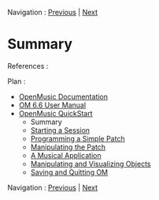 Navigation : [Previous](QuickStart-Chapters "page
précédente\(OpenMusic QuickStart\)") | [Next](1_StartSession
"Next\(Starting a Session\)")

# Summary

References :

Plan :

  * [OpenMusic Documentation](OM-Documentation)
  * [OM 6.6 User Manual](OM-User-Manual)
  * [OpenMusic QuickStart](QuickStart-Chapters)
    * Summary
    * [Starting a Session](1_StartSession)
    * [Programming a Simple Patch](2_progpatch)
    * [Manipulating the Patch](3ManipPatch)
    * [A Musical Application](4_MusicalAp)
    * [Manipulating and Visualizing Objects](5_CompletEdition)
    * [Saving and Quitting OM](6_Quit)

Navigation : [Previous](QuickStart-Chapters "page
précédente\(OpenMusic QuickStart\)") | [Next](1_StartSession
"Next\(Starting a Session\)")

